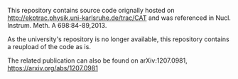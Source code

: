 This repository contains source code orignally hosted on http://ekptrac.physik.uni-karlsruhe.de/trac/CAT and was referenced in Nucl. Instrum. Meth. A 698:84-89,2013.

As the university's repository is no longer available, this repository contains a reupload of the code as is.

The related publication can also be found on arXiv:1207.0981, https://arxiv.org/abs/1207.0981 